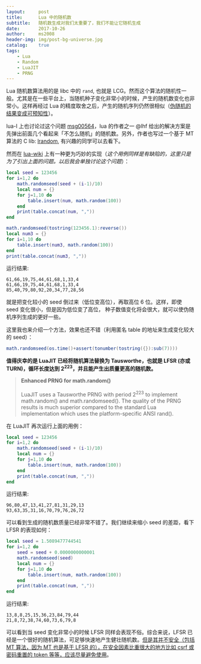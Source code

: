```yaml
---
layout:     post
title:      Lua 中的随机数
subtitle:   随机数生成对我们太重要了，我们不能让它随机生成
date:       2017-10-26
author:     ms2008
header-img: img/post-bg-universe.jpg
catalog:    true
tags:
    - Lua
    - Random
    - LuaJIT
    - PRNG
---
```


Lua 随机数算法用的是 libc 中的 `rand`, 也就是 LCG。然而这个算法的随机性一般。尤其是在一些平台上，当随机种子变化非常小的时候，产生的随机数变化也非常小。这样再经过 Lua 的精度取舍之后，产生的随机序列仍然很相似（<u>伪随机的结果变成可预知性</u>）。

lua-l 上也讨论过这个问题 [msg00564](http://lua-users.org/lists/lua-l/2007-03/msg00564.html)，lua 的作者之一 @lhf 给出的解决方案是先弹出前面几个看起来「不怎么随机」的随机数。另外，作者也写过一个基于 MT 算法的 C lib: [lrandom](http://webserver2.tecgraf.puc-rio.br/~lhf/ftp/lua/#lrandom), 有兴趣的同学可以去看下。

然而在 [lua-wiki](http://lua-users.org/wiki/MathLibraryTutorial) 上有一种更为巧妙的实现（*这个用例同样是有缺陷的，这里只是为了引出上面的问题。以后我会单独讨论这个问题*）：

```lua
local seed = 123456
for i=1,2 do
    math.randomseed(seed + (i-1)/10)
    local num = {}
    for j=1,10 do
        table.insert(num, math.random(100))
    end
    print(table.concat(num, ","))
end

math.randomseed(tostring(123456.1):reverse())
local num3 = {}
for i=1,10 do
    table.insert(num3, math.random(100))
end
print(table.concat(num3, ","))
```

运行结果:

```
61,66,19,75,44,61,68,1,33,4
61,66,19,75,44,61,68,1,33,4
85,40,79,80,92,20,34,77,28,56
```

就是把变化较小的 seed 倒过来（低位变高位），再取高位 6 位。这样，即使 seed 变化很小，但是因为低位变了高位， 种子数值变化将会很大，就可以使伪随机序列生成的更好一些。

这里我也来介绍一个方法，效果也还不错（利用匿名 table 的地址来生成变化较大的 seed）：

```lua
math.randomseed(os.time()+assert(tonumber(tostring({}):sub(7))))
```

**值得庆幸的是 LuaJIT 已经将随机算法替换为 Tausworthe，也就是 LFSR (亦或 TURN)，循环长度达到 2<sup>223</sup>，并且能产生出质量更高的随机数。**

> **Enhanced PRNG for math.random()**
><br/><br/>
> LuaJIT uses a Tausworthe PRNG with period 2<sup>223</sup> to implement math.random() and math.randomseed(). The quality of the PRNG results is much superior compared to the standard Lua implementation which uses the platform-specific ANSI rand().

在 LuaJIT 再次运行上面的用例：

```lua
local seed = 123456
for i=1,2 do
    math.randomseed(seed + (i-1)/10)
    local num = {}
    for j=1,10 do
        table.insert(num, math.random(100))
    end
    print(table.concat(num, ","))
end
```

运行结果:

```
96,80,47,13,41,27,81,31,29,13
93,63,35,31,16,70,79,76,26,72
```

可以看到生成的随机数质量已经非常不错了。我们继续来缩小 seed 的差距，看下 LFSR 的表现如何：

```lua
local seed = 1.5089477744541
for i=1,2 do
    seed = seed + 0.0000000000001
    math.randomseed(seed)
    local num = {}
    for j=1,10 do
        table.insert(num, math.random(100))
    end
    print(table.concat(num, ","))
end
```

运行结果:

```
13,8,8,25,15,36,23,84,79,44
21,8,72,38,74,60,73,6,79,8
```

可以看到当 seed 变化非常小的时候 LFSR 同样会表现不俗。综合来说，LFSR 已经是一个很好的随机算法，可足够快速地产生健壮随机数。<u>但是其并不安全（包括 MT 算法，因为 MT 也是基于 LFSR 的），在安全因素比重很大的地方比如 csrf 或密码重置的 token 等等，应该尽量避免使用</u>。